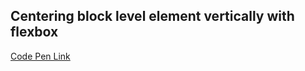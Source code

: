 ## Centering block level element vertically with flexbox

[Code Pen Link](http://codepen.io/chriscoyier/pen/FqDyi)
